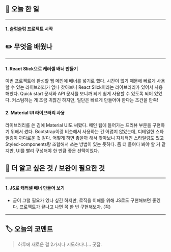 ## 📅 오늘 한 일
---
#### 1. 술렁술렁 프로젝트 시작

## ✏️ 무엇을 배웠나
---
#### 1. React Slick으로 캐러셀 배너 만들기
이번 프로젝트에 완성할 웹 메인에 배너를 넣기로 했다. 시간이 없기 때문에 빠르게 사용할 수 있는 라이브러리가 없나 찾아보니 React Slick이라는 라이브러리가 있어서 사용해봤다. Quick start 문서와 API 문서를 보니까 되게 쉽게 사용할 수 있도록 되어 있었다. 커스텀하는 게 조금 귀찮긴 하지만, 일단은 빠르게 만들어야 한다는 조건을 만족!

#### 2. Material UI 라이브러리 사용
라이브러리를 쓴 김에 Material UI도 써봤다. 메인 웹에 들어가는 프리뷰 부분을 구현하기 위해서 썼다. Bootstrap이랑 비슷해서 사용하는 건 어렵지 않았는데, 디테일한 스타일링이 까다로운 것 같다. 어떻게 하면 좋을까 해서 찾아보니 자체적인 스타일링도 있고 Styled-components랑 조합해서 쓰는 방법이 있는 듯하다. 좀 더 들여다 봐야 할 거 같지만, UI를 빨리 구성해야 한 만큼 좋은 선택이었다.

## 🔎 더 알고 싶은 것 / 보완이 필요한 것
---
#### 1. JS로 캐러셀 배너 만들어 보기
- 굳이 그럴 필요가 있나 싶긴 하지만, 로직을 이해를 위해 JS로도 구현해보면 좋겠다. 프로젝트가 끝나고 나면 꼭 한 번 구현해보자. (꼭)

---
## 🏷️ 오늘의 코멘트
> 하루에 새로운 걸 2가지나 시도하다니... 굿잡.